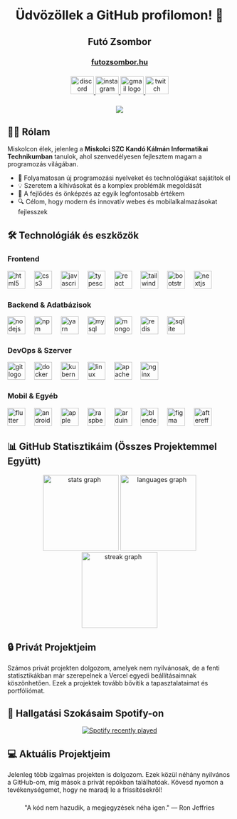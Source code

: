 <h1 align="center">Üdvözöllek a GitHub profilomon! 👋</h1>

###

<div align="center">
  <h2>Futó Zsombor</h2>
  <h3><a href="https://futozsombor.hu" target="_blank">futozsombor.hu</a></h3>
</div>

###

<div align="center">
  <a href="https://discord.com/users/945005059912118332" target="_blank">
    <img src="https://raw.githubusercontent.com/maurodesouza/profile-readme-generator/master/src/assets/icons/social/discord/default.svg" width="52" height="40" alt="discord logo"  />
  </a>
  <a href="https://www.instagram.com/_futo_zsombor_/" target="_blank">
    <img src="https://raw.githubusercontent.com/maurodesouza/profile-readme-generator/master/src/assets/icons/social/instagram/default.svg" width="52" height="40" alt="instagram logo"  />
  </a>
  <a href="mailto:zsombi@futozsombor.hu" target="_blank">
    <img src="https://raw.githubusercontent.com/maurodesouza/profile-readme-generator/master/src/assets/icons/social/gmail/default.svg" width="52" height="40" alt="gmail logo"  />
  </a>
  <a href="https://www.twitch.tv/krafterozzz" target="_blank">
    <img src="https://raw.githubusercontent.com/maurodesouza/profile-readme-generator/master/src/assets/icons/social/twitch/default.svg" width="52" height="40" alt="twitch logo"  />
  </a>
</div>

###

<div align="center">
  <img src="https://visitor-badge.laobi.icu/badge?page_id=futozs.futozs&" />
</div>

###

<h2 align="left">👨‍💻 Rólam</h2>

<p align="left">
  Miskolcon élek, jelenleg a <b>Miskolci SZC Kandó Kálmán Informatikai Technikumban</b> tanulok, ahol szenvedélyesen fejlesztem magam a programozás világában.
  
  - 🚀 Folyamatosan új programozási nyelveket és technológiákat sajátítok el
  - 💡 Szeretem a kihívásokat és a komplex problémák megoldását
  - 🌱 A fejlődés és önképzés az egyik legfontosabb értékem
  - 🔍 Célom, hogy modern és innovatív webes és mobilalkalmazásokat fejlesszek
</p>

###

<h2 align="left">🛠️ Technológiák és eszközök</h2>

<h3 align="left">Frontend</h3>
<div align="left">
  <img src="https://cdn.jsdelivr.net/gh/devicons/devicon/icons/html5/html5-original.svg" height="40" alt="html5 logo" />
  <img width="12" />
  <img src="https://cdn.jsdelivr.net/gh/devicons/devicon/icons/css3/css3-original.svg" height="40" alt="css3 logo" />
  <img width="12" />
  <img src="https://cdn.jsdelivr.net/gh/devicons/devicon/icons/javascript/javascript-original.svg" height="40" alt="javascript logo" />
  <img width="12" />
  <img src="https://cdn.jsdelivr.net/gh/devicons/devicon/icons/typescript/typescript-original.svg" height="40" alt="typescript logo" />
  <img width="12" />
  <img src="https://cdn.jsdelivr.net/gh/devicons/devicon/icons/react/react-original.svg" height="40" alt="react logo" />
  <img width="12" />
  <img src="https://skillicons.dev/icons?i=tailwind" height="40" alt="tailwindcss logo" />
  <img width="12" />
  <img src="https://cdn.jsdelivr.net/gh/devicons/devicon/icons/bootstrap/bootstrap-original.svg" height="40" alt="bootstrap logo" />
  <img width="12" />
  <img src="https://cdn.jsdelivr.net/gh/devicons/devicon/icons/nextjs/nextjs-original.svg" height="40" alt="nextjs logo" />
</div>

<h3 align="left">Backend & Adatbázisok</h3>
<div align="left">
  <img src="https://cdn.jsdelivr.net/gh/devicons/devicon/icons/nodejs/nodejs-original.svg" height="40" alt="nodejs logo" />
  <img width="12" />
  <img src="https://cdn.jsdelivr.net/gh/devicons/devicon/icons/npm/npm-original-wordmark.svg" height="40" alt="npm logo" />
  <img width="12" />
  <img src="https://cdn.jsdelivr.net/gh/devicons/devicon/icons/yarn/yarn-original.svg" height="40" alt="yarn logo" />
  <img width="12" />
  <img src="https://cdn.jsdelivr.net/gh/devicons/devicon/icons/mysql/mysql-original.svg" height="40" alt="mysql logo" />
  <img width="12" />
  <img src="https://cdn.jsdelivr.net/gh/devicons/devicon/icons/mongodb/mongodb-original.svg" height="40" alt="mongodb logo" />
  <img width="12" />
  <img src="https://cdn.jsdelivr.net/gh/devicons/devicon/icons/redis/redis-original.svg" height="40" alt="redis logo" />
  <img width="12" />
  <img src="https://cdn.jsdelivr.net/gh/devicons/devicon/icons/sqlite/sqlite-original.svg" height="40" alt="sqlite logo" />
</div>

<h3 align="left">DevOps & Szerver</h3>
<div align="left">
  <img src="https://cdn.jsdelivr.net/gh/devicons/devicon/icons/git/git-original.svg" height="40" alt="git logo" />
  <img width="12" />
  <img src="https://cdn.jsdelivr.net/gh/devicons/devicon/icons/docker/docker-plain-wordmark.svg" height="40" alt="docker logo" />
  <img width="12" />
  <img src="https://cdn.jsdelivr.net/gh/devicons/devicon/icons/kubernetes/kubernetes-plain.svg" height="40" alt="kubernetes logo" />
  <img width="12" />
  <img src="https://cdn.jsdelivr.net/gh/devicons/devicon/icons/linux/linux-original.svg" height="40" alt="linux logo" />
  <img width="12" />
  <img src="https://cdn.jsdelivr.net/gh/devicons/devicon/icons/apache/apache-original.svg" height="40" alt="apache logo" />
  <img width="12" />
  <img src="https://cdn.jsdelivr.net/gh/devicons/devicon/icons/nginx/nginx-original.svg" height="40" alt="nginx logo" />
</div>

<h3 align="left">Mobil & Egyéb</h3>
<div align="left">
  <img src="https://cdn.jsdelivr.net/gh/devicons/devicon/icons/flutter/flutter-original.svg" height="40" alt="flutter logo" />
  <img width="12" />
  <img src="https://cdn.jsdelivr.net/gh/devicons/devicon/icons/android/android-original.svg" height="40" alt="android logo" />
  <img width="12" />
  <img src="https://cdn.jsdelivr.net/gh/devicons/devicon/icons/apple/apple-original.svg" height="40" alt="apple logo" />
  <img width="12" />
  <img src="https://skillicons.dev/icons?i=raspberrypi" height="40" alt="raspberrypi logo" />
  <img width="12" />
  <img src="https://cdn.jsdelivr.net/gh/devicons/devicon/icons/arduino/arduino-original.svg" height="40" alt="arduino logo" />
  <img width="12" />
  <img src="https://cdn.jsdelivr.net/gh/devicons/devicon/icons/blender/blender-original.svg" height="40" alt="blender logo" />
  <img width="12" />
  <img src="https://cdn.jsdelivr.net/gh/devicons/devicon/icons/figma/figma-original.svg" height="40" alt="figma logo" />
  <img width="12" />
  <img src="https://cdn.jsdelivr.net/gh/devicons/devicon/icons/aftereffects/aftereffects-original.svg" height="40" alt="aftereffects logo" />
</div>

###

<h2 align="left">📊 GitHub Statisztikáim (Összes Projektemmel Együtt)</h2>

<div align="center">
  <img src="https://github-readme-stats-seven-lemon-62.vercel.app/api?username=futozs&hide_title=false&hide_rank=false&show_icons=true&include_all_commits=true&count_private=true&disable_animations=false&theme=radical&locale=en&hide_border=true&order=1&custom_title=GitHub Statisztikáim" height="170" alt="stats graph"/>

  <img src="[https://github-readme-stats-seven-lemon-62.vercel.app/api/top-langs?username=futozs&locale=en&hide_title=false&layout=compact&card_width=320&langs_count=10&theme=radical&hide_border=true&order=2&custom_title=Leggyakrabban Használt Nyelvek&count_private=true](https://github-readme-stats-seven-lemon-62.vercel.app/api?username=futozs&count_private=true&theme=radical&v=123)" height="170" alt="languages graph"/>
</div>

<div align="center">
  <img src="https://streak-stats.demolab.com?user=futozs&locale=en&mode=daily&theme=radical&hide_border=true&border_radius=5&date_format=%5BY%20%5DM%20j&order=3" height="170" alt="streak graph" />
</div>

###

<h2 align="left">🔒 Privát Projektjeim</h2>

<p align="left">
  Számos privát projekten dolgozom, amelyek nem nyilvánosak, de a fenti statisztikákban már szerepelnek a Vercel egyedi beállításaimnak köszönhetően. Ezek a projektek tovább bővítik a tapasztalataimat és portfóliómat.
</p>

###

<h2 align="left">🎵 Hallgatási Szokásaim Spotify-on</h2>

<div align="center">
  <a href="https://open.spotify.com/user/31hxs5xre4lx6a3axjbejdoo3v3m">
    <img src="https://spotify-recently-played-readme.vercel.app/api?user=31hxs5xre4lx6a3axjbejdoo3v3m&count=5&unique=true" alt="Spotify recently played" />
  </a>
</div>

###

<h2 align="left">💻 Aktuális Projektjeim</h2>

<p align="left">
  Jelenleg több izgalmas projekten is dolgozom. Ezek közül néhány nyilvános a GitHub-om, míg mások a privát repókban találhatóak. Kövesd nyomon a tevékenységemet, hogy ne maradj le a frissítésekről!
</p>

###

<div align="center">
  <p>"A kód nem hazudik, a megjegyzések néha igen." — Ron Jeffries</p>
</div>
